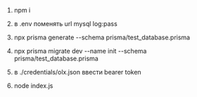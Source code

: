 
1. npm i

2. в .env поменять url mysql log:pass

3. npx prisma generate --schema prisma/test_database.prisma
4. npx prisma migrate dev --name init --schema prisma/test_database.prisma

5. в ./credentials/olx.json ввести bearer token

6. node index.js